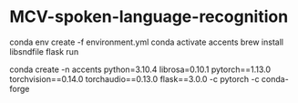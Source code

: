 # MCV-spoken-language-recognition

conda env create -f environment.yml
conda activate accents
brew install libsndfile
flask run



conda create -n accents python=3.10.4 librosa=0.10.1 pytorch==1.13.0 torchvision==0.14.0 torchaudio==0.13.0 flask==3.0.0 -c pytorch -c conda-forge

